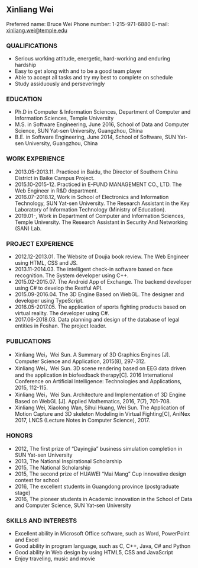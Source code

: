 ## Xinliang Wei

Preferred name: Bruce Wei
Phone number: 1-215-971-6880
E-mail: xinliang.wei@temple.edu

### QUALIFICATIONS

- Serious working attitude, energetic, hard-working and enduring hardship
- Easy to get along with and to be a good team player
- Able to accept all tasks and try my best to complete on schedule
- Study assiduously and perseveringly

### EDUCATION

- Ph.D in Computer & Information Sciences, Department of Computer and Information Sciences, Temple University
- M.S. in Software Engineering, June 2016, School of Data and Computer Science, SUN Yat-sen University, Guangzhou, China
- B.E. in Software Engineering, June 2014, School of Software, SUN Yat-sen University, Guangzhou, China

### WORK EXPERIENCE

- 2013.05-2013.11. Practiced in Baidu, the Director of Southern China District in Baike Campus Project.
- 2015.10-2015-12. Practiced in E-FUND MANAGEMENT CO., LTD. The Web Engineer in R&D department.
- 2016.07-2018.12, Work in School of Electronics and Information Technology, SUN Yat-sen University. The Research Assistant in the Key Laboratory of Information Technology (Ministry of Education).
- 2019.01-, Work in Department of Computer and Information Sciences, Temple University. The Research Assistant in Security And Networking (SAN) Lab.

### PROJECT EXPERIENCE

- 2012.12-2013.01. The Website of Doujia book review. The Web Engineer using HTML, CSS and JS.
- 2013.11-2014.03. The intelligent check-in software based on face recognition. The System developer using C++.
- 2015.02-2015.07. The Android App of Exchange. The backend developer using C# to develop the Restful API.
- 2015.09-2016.04. The 3D Engine Based on WebGL. The designer and developer using TypeScript.
- 2016.05-2017.05. The application of sports fighting products based on virtual reality. The developer using C#.
- 2017.06-2018.03. Data planning and design of the database of legal entities in Foshan. The project leader.

### PUBLICATIONS

- Xinliang Wei，Wei Sun. A Summary of 3D Graphics Engines [J]. Computer Science and Application, 2015(8), 297-312.
- Xinliang Wei，Wei Sun. 3D scene rendering based on EEG data driven and the application in biofeedback therapy[C]. 2016 International Conference on Artificial Intelligence: Technologies and Applications, 2015, 112-115.
- Xinliang Wei，Wei Sun. Architecture and Implementation of 3D Engine Based on WebGL [J]. Applied Mathematics, 2016, 7(7), 701-708.
- Xinliang Wei, Xiaolong Wan, Sihui Huang, Wei Sun. The Application of Motion Capture and 3D skeleton Modeling in Virtual Fighting[C], AniNex 2017, LNCS (Lecture Notes in Computer Science), 2017.

### HONORS

- 2012, The first prize of “Dayingjia” business simulation completion in SUN Yat-sen University
- 2013, The National Inspirational Scholarship
- 2015, The National Scholarship
- 2015, The second prize of HUAWEI “Mai Mang” Cup innovative design contest for school
- 2016, The excellent students in Guangdong province (postgraduate stage)
- 2016, The pioneer students in Academic innovation in the School of Data and Computer Science, SUN Yat-sen University

### SKILLS AND INTERESTS
- Excellent ability in Microsoft Office software, such as Word, PowerPoint and Excel
- Good ability in program language, such as C, C++, Java, C# and Python
- Good ability in Web design by using HTML5, CSS and JavaScript
- Enjoy traveling, music and movie
